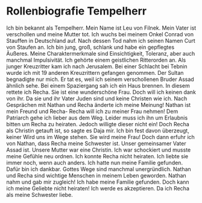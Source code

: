 # Rollenbiografie Tempelherr
Ich bin bekannt als Tempelherr. Mein Name ist Leu von Filnek. Mein Vater ist verschollen und meine Mutter tot. Ich wuchs bei meinem Onkel Conrad von Stauffen in Deutschland auf. Nach dessen Tod nahm ich seinen Namen Curt von Staufen an. Ich bin jung, groß, schlank und habe ein gepflegtes Äußeres. Meine Charaktermerkmale sind Einsichtigkeit, Toleranz, aber auch manchmal Impulsivität. Ich gehörte einem geistlichen Ritterorden an. Als junger Kreuzritter kam ich nach Jerusalem. Bei einer Schlacht bei Tebnin wurde ich mit 19 anderen Kreuzrittern gefangen genommen. Der Sultan begnadigte nur mich. Er tat es, weil ich seinem verschollenen Bruder Assad ähnlich sehe. Bei einem Spaziergang sah ich ein Haus brennen. In diesem rettete ich Recha. Sie ist eine wunderschöne Frau. Doch will ich keinen dank von ihr. Da sie und ihr Vater Juden sind und keine Christen wie ich. Nach Gesprächen mit Nathan und Recha änderte ich meine Meinung! Nathan ist mein Freund und Recha- Recha will ich zu meiner Frau nehmen! Dem Patriarch gehe ich lieber aus dem Weg. Leider muss ich ihn um Erlaubnis bitten um Recha zu heiraten. Jedoch willigte dieser nicht ein! Doch Recha als Christin getauft ist, so sagte es Daja mir. Ich bin fest davon überzeugt, keiner Wird uns im Wege stehen. Sie wird meine Frau! 
Doch dann erfuhr ich von Nathan, dass Recha meine Schwester ist. Unser gemeinsamer Vater Assad ist. Unsere Mutter war eine Christin. Ich war schockiert und musste meine Gefühle neu ordnen. Ich konnte Recha nicht heiraten. Ich liebte sie immer noch, wenn auch anders.
Ich hatte nun meine Familie gefunden. Dafür bin ich dankbar. Gottes Wege sind manchmal unergründlich. Nathan und Recha sind wichtige Menschen in meinem Leben geworden. 
Nathan nahm und gab mir zugleich! Ich habe meine Familie gefunden. Doch kann ich meine Geliebte nicht heiraten! Ich werde es akzeptieren. Da ich Recha als meine Schwester liebe.



